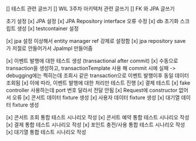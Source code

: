 [] 테스트 관련 글쓰기
[] WIL 3주차 아키텍처 관련 글쓰기
[] FK 와 JPA 글쓰기 


초기 설정
[x] JPA 설정
[x] JPA Repository interface 오류 수정
[x] db 초기화 스크립트 생성
[x] testcontainer 설정

[x] jpa 설정 이상해서 entity manager ref 강제로 설정함
[x] jpa repository save 가 저절로 안들어가서 JpaImpl 만들어줌

[x] 이벤트 발행에 대한 테스트 생성 (transactional after commit)
    [x] 수동으로 transaction을 생성하고, transactionTemplate 사용 해 commit 시에 실패 -> debugging에는 찍히는데 조회시 같은 transaction으로 이벤트 발행이후 동일 데이터 조회됨
    [x] 이에 따라, 이벤트 발행에 대한 처리만 테스트 진행
[x] 결제 테스트 
    [x] fake controller 사용하는데 port 번호 달라서 전달 안됨
    [x] Request에 constructor 없어서 오류 
[x] 콘서트 데이터 fixture 생성
[x] 사용자 데이터 fixture 생성
[x] 대기열 데이터 fixture 생성


[x] 콘서트 조회 통합 테스트 시나리오 작성
[x] 콘서트 예약 통합 테스트 시나리오 작성
[x] 결제 통합 테스트 시나리오 작성
[x] 포인트 충전/사용 통합 테스트 시나리오 작성
[x] 대기열 통합 테스트 시나리오 작성

